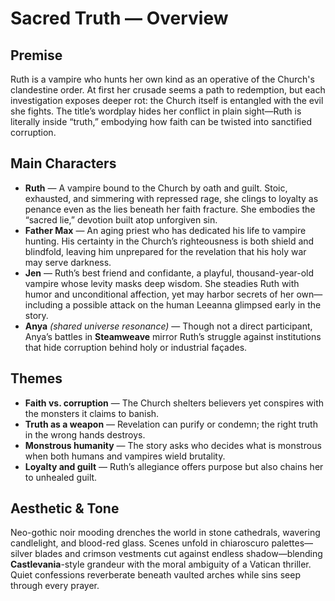 # Sacred Truth — Overview

## Premise
Ruth is a vampire who hunts her own kind as an operative of the Church's clandestine order. At first her crusade seems a path to redemption, but each investigation exposes deeper rot: the Church itself is entangled with the evil she fights. The title’s wordplay hides her conflict in plain sight—Ruth is literally inside “truth,” embodying how faith can be twisted into sanctified corruption.

## Main Characters
- **Ruth** — A vampire bound to the Church by oath and guilt. Stoic, exhausted, and simmering with repressed rage, she clings to loyalty as penance even as the lies beneath her faith fracture. She embodies the “sacred lie,” devotion built atop unforgiven sin.
- **Father Max** — An aging priest who has dedicated his life to vampire hunting. His certainty in the Church’s righteousness is both shield and blindfold, leaving him unprepared for the revelation that his holy war may serve darkness.
- **Jen** — Ruth’s best friend and confidante, a playful, thousand-year-old vampire whose levity masks deep wisdom. She steadies Ruth with humor and unconditional affection, yet may harbor secrets of her own—including a possible attack on the human Leeanna glimpsed early in the story.
- **Anya** *(shared universe resonance)* — Though not a direct participant, Anya’s battles in **Steamweave** mirror Ruth’s struggle against institutions that hide corruption behind holy or industrial façades.

## Themes
- **Faith vs. corruption** — The Church shelters believers yet conspires with the monsters it claims to banish.
- **Truth as a weapon** — Revelation can purify or condemn; the right truth in the wrong hands destroys.
- **Monstrous humanity** — The story asks who decides what is monstrous when both humans and vampires wield brutality.
- **Loyalty and guilt** — Ruth’s allegiance offers purpose but also chains her to unhealed guilt.

## Aesthetic & Tone
Neo-gothic noir mooding drenches the world in stone cathedrals, wavering candlelight, and blood-red glass. Scenes unfold in chiaroscuro palettes—silver blades and crimson vestments cut against endless shadow—blending **Castlevania**-style grandeur with the moral ambiguity of a Vatican thriller. Quiet confessions reverberate beneath vaulted arches while sins seep through every prayer.
